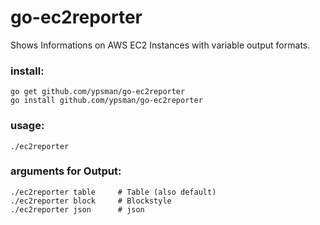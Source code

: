 # go-ec2reporter
Shows Informations on AWS EC2 Instances with variable output formats.

### install:
    go get github.com/ypsman/go-ec2reporter
    go install github.com/ypsman/go-ec2reporter

### usage:
    ./ec2reporter

### arguments for Output:
    ./ec2reporter table     # Table (also default)
    ./ec2reporter block     # Blockstyle
    ./ec2reporter json      # json
